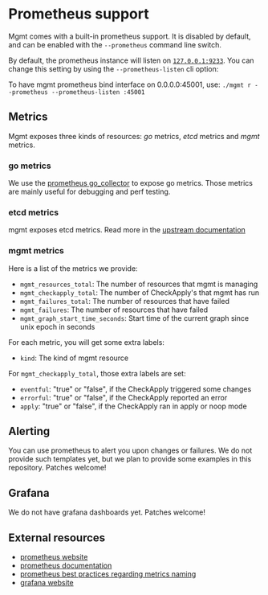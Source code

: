 # Prometheus support

Mgmt comes with a built-in prometheus support. It is disabled by default, and
can be enabled with the `--prometheus` command line switch.

By default, the prometheus instance will listen on [`127.0.0.1:9233`][pd]. You
can change this setting by using the `--prometheus-listen` cli option:

To have mgmt prometheus bind interface on 0.0.0.0:45001, use:
`./mgmt r --prometheus --prometheus-listen :45001`

## Metrics

Mgmt exposes three kinds of resources: _go_ metrics, _etcd_ metrics and _mgmt_
metrics.

### go metrics

We use the [prometheus go_collector][pgc] to expose go metrics. Those metrics
are mainly useful for debugging and perf testing.

### etcd metrics

mgmt exposes etcd metrics. Read more in the [upstream documentation][etcdm]

### mgmt metrics

Here is a list of the metrics we provide:

- `mgmt_resources_total`: The number of resources that mgmt is managing
- `mgmt_checkapply_total`: The number of CheckApply's that mgmt has run
- `mgmt_failures_total`: The number of resources that have failed
- `mgmt_failures`: The number of resources that have failed
- `mgmt_graph_start_time_seconds`: Start time of the current graph since unix epoch in seconds

For each metric, you will get some extra labels:

- `kind`: The kind of mgmt resource

For `mgmt_checkapply_total`, those extra labels are set:

- `eventful`: "true" or "false", if the CheckApply triggered some changes
- `errorful`: "true" or "false", if the CheckApply reported an error
- `apply`: "true" or "false", if the CheckApply ran in apply or noop mode

## Alerting

You can use prometheus to alert you upon changes or failures. We do not provide
such templates yet, but we plan to provide some examples in this repository.
Patches welcome!

## Grafana

We do not have grafana dashboards yet. Patches welcome!

## External resources

- [prometheus website](https://prometheus.io/)
- [prometheus documentation](https://prometheus.io/docs/introduction/overview/)
- [prometheus best practices regarding metrics naming](https://prometheus.io/docs/practices/naming/)
- [grafana website](http://grafana.org/)

[pgc]: https://github.com/prometheus/client_golang/blob/master/prometheus/go_collector.go
[etcdm]: https://coreos.com/etcd/docs/latest/metrics.html
[pd]: https://github.com/prometheus/prometheus/wiki/Default-port-allocations
